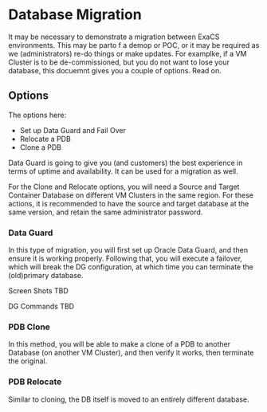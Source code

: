 # Database Migration

It may be necessary to demonstrate a migration between ExaCS environments.  This may be parto f a demop or POC, or it may be required as we (administrators) re-do things or make updates.  For examplke, if a VM Cluster is to be de-commissioned, but you do not want to lose your database, this docuemnt gives you a couple of options.  Read on.

## Options

The options here:
* Set up Data Guard and Fail Over
* Relocate a PDB
* Clone a PDB

Data Guard is going to give you (and customers) the best experience in terms of uptime and availability.  It can be used for a migration as well.

For the Clone and Relocate options, you will need a Source and Target Container Database on different VM Clusters in the same region.  For these actions, it is recommended to have the source and target database at the same version, and retain the same administrator password.

### Data Guard

In this type of migration, you will first set up Oracle Data Guard, and then ensure it is working properly.  Following that, you will execute a failover, which will break the DG configuration, at which time you can terminate the (old)primary database.

Screen Shots TBD

DG Commands TBD

### PDB Clone

In this method, you will be able to make a clone of a PDB to another Database (on another VM Cluster), and then verify it works, then terminate the original.

### PDB Relocate

Similar to cloning, the DB itself is moved to an entirely different database.  
